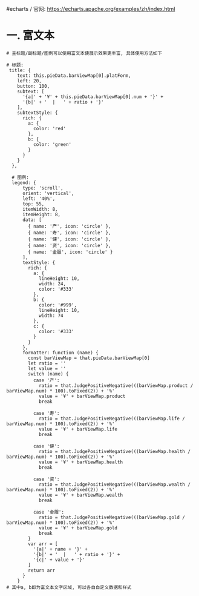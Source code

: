 
#echarts / 官网: https://echarts.apache.org/examples/zh/index.html
# 一. 富文本
    # 主标题/副标题/图例可以使用富文本使展示效果更丰富, 具体使用方法如下
    
    # 标题:
     title: {
        text: this.pieData.barViewMap[0].platForm,
        left: 20,
        button: 100,
        subtext: [
          '{a|' + '¥' + this.pieData.barViewMap[0].num + '}' +
          '{b|' + '  |   ' + ratio + '}'
        ],
        subtextStyle: {
          rich: {
            a: {
              color: 'red'
            },
            b: {
              color: 'green'
            }
          }
        }
      },
      
      # 图例:
      legend: {
          type: 'scroll',
          orient: 'vertical',
          left: '40%',
          top: 55,
          itemWidth: 8,
          itemHeight: 8,
          data: [
            { name: '产', icon: 'circle' },
            { name: '寿', icon: 'circle' },
            { name: '健', icon: 'circle' },
            { name: '资', icon: 'circle' },
            { name: '金服', icon: 'circle' }
          ],
          textStyle: {
            rich: {
              a: {
                lineHeight: 10,
                width: 24,
                color: '#333'
              },
              b: {
                color: '#999',
                lineHeight: 10,
                width: 74
              },
              c: {
                color: '#333'
              }
            }
          },
          formatter: function (name) {
            const barViewMap = that.pieData.barViewMap[0]
            let ratio = ''
            let value = ''
            switch (name) {
              case '产':
                ratio = that.JudgePositiveNegative(((barViewMap.product / barViewMap.num) * 100).toFixed(2)) + '%'
                value = '¥' + barViewMap.product
                break
    
              case '寿':
                ratio = that.JudgePositiveNegative(((barViewMap.life / barViewMap.num) * 100).toFixed(2)) + '%'
                value = '¥' + barViewMap.life
                break
    
              case '健':
                ratio = that.JudgePositiveNegative(((barViewMap.health / barViewMap.num) * 100).toFixed(2)) + '%'
                value = '¥' + barViewMap.health
                break
    
              case '资':
                ratio = that.JudgePositiveNegative(((barViewMap.wealth / barViewMap.num) * 100).toFixed(2)) + '%'
                value = '¥' + barViewMap.wealth
                break
    
              case '金服':
                ratio = that.JudgePositiveNegative(((barViewMap.gold / barViewMap.num) * 100).toFixed(2)) + '%'
                value = '¥' + barViewMap.gold
                break
            }
            var arr = [
              '{a|' + name + '}' +
              '{b|' + '  |   ' + ratio + '}' +
              '{c|' + value + '}'
            ]
            return arr
          }
        }
    # 其中a, b即为富文本文字区域, 可以各自自定义数据和样式